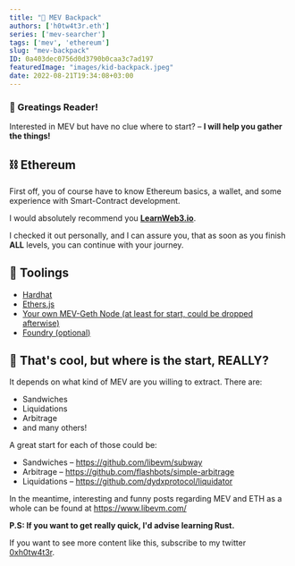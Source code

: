 ```yaml
---
title: "🎒 MEV Backpack"
authors: ['h0tw4t3r.eth']
series: ['mev-searcher']
tags: ['mev', 'ethereum']
slug: "mev-backpack"
ID: 0a403dec0756d0d3790b0caa3c7ad197
featuredImage: "images/kid-backpack.jpeg"
date: 2022-08-21T19:34:08+03:00
---
```


### 👋 Greatings Reader!
Interested in MEV but have no clue where to start? – **I will help you gather the things!**

## ⛓ Ethereum
First off, you of course have to know Ethereum basics, a wallet, and some experience with Smart-Contract development.

I would absolutely recommend you [**LearnWeb3.io**](https://learnweb3.io/).

I checked it out personally, and I can assure you, that as soon as you finish **ALL** levels, you can continue with your journey.

## 🔨 Toolings
- [Hardhat](https://hardhat.org/)
- [Ethers.js](https://docs.ethers.io/v5/)
- [Your own MEV-Geth Node (at least for start, could be dropped afterwise)](https://github.com/flashbots/mev-geth)
- [Foundry (optional)](https://getfoundry.sh/)

## 🤔 That's cool, but where is the start, REALLY?
It depends on what kind of MEV are you willing to extract.
There are:
- Sandwiches
- Liquidations
- Arbitrage
- and many others!

A great start for each of those could be:
- Sandwiches – https://github.com/libevm/subway
- Arbitrage – https://github.com/flashbots/simple-arbitrage
- Liquidations – https://github.com/dydxprotocol/liquidator


In the meantime, interesting and funny posts regarding MEV and ETH as a whole can be found at https://www.libevm.com/

__P.S: If you want to get really quick, I'd advise learning Rust.__

If you want to see more content like this, subscribe to my twitter [0xh0tw4t3r](https://twitter.com/0xh0tw4t3r).

